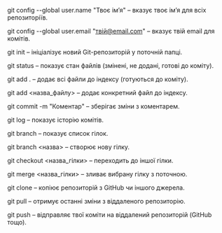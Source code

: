 git config --global user.name "Твоє ім’я" – вказує твоє ім’я для всіх репозиторіїв.

git config --global user.email "твій@email.com" – вказує твій email для комітів.

git init – ініціалізує новий Git-репозиторій у поточній папці.

git status – показує стан файлів (змінені, не додані, готові до коміту).

git add . – додає всі файли до індексу (готуються до коміту).

git add <назва_файлу> – додає конкретний файл до індексу.

git commit -m "Коментар" – зберігає зміни з коментарем.

git log – показує історію комітів.

git branch – показує список гілок.

git branch <назва> – створює нову гілку.

git checkout <назва_гілки> – переходить до іншої гілки.

git merge <назва_гілки> – зливає вибрану гілку з поточною.

git clone <URL> – копіює репозиторій з GitHub чи іншого джерела.

git pull – отримує останні зміни з віддаленого репозиторію.

git push – відправляє твої коміти на віддалений репозиторій (GitHub тощо).